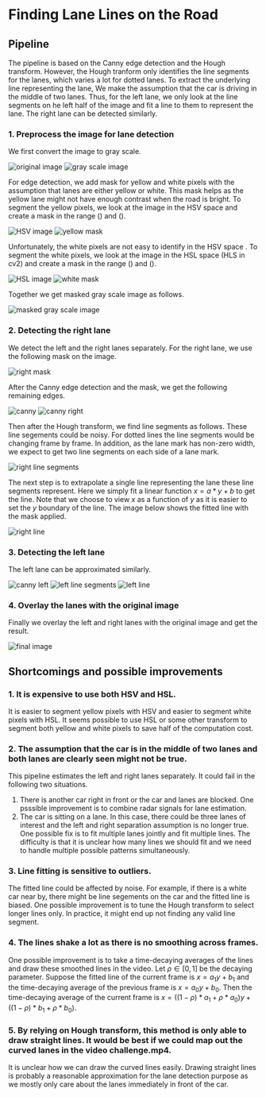 # **Finding Lane Lines on the Road** 

## Pipeline

The pipeline is based on the Canny edge detection and the Hough transform. However, the Hough tranform only identifies the line segments for the lanes, which varies a lot for dotted lanes. To extract the underlying line representing the lane, We make the assumption that the car is driving in the middle of two lanes. Thus, for the left lane, we only look at the line segments on he left half of the image and fit a line to them to represent the lane. The right lane can be detected similarly. 

### 1. Preprocess the image for lane detection

We first convert the image to gray scale.

![original image](original.jpg)
![gray scale image](gray.jpg)

For edge detection, we add mask for yellow and white pixels with the assumption that lanes are either yellow or white. This mask helps as the yellow lane might not have enough contrast when the road is bright. To segment the yellow pixels, we look at the image in the HSV space and create a mask in the range $()$ and $()$.

![HSV image](./hsv.jpg)
![yellow mask](./mask_yellow.jpg)

Unfortunately, the white pixels are not easy to identify in the HSV space . To segment the white pixels, we look at the image in the HSL space (HLS in cv2) and create a mask in the range $()$ and $()$.

![HSL image](./hsl.jpg)
![white mask](./mask_white.jpg)

Together we get masked gray scale image as follows.

![masked gray scale image](gray_masked.jpg)


### 2. Detecting the right lane

We detect the left and the right lanes separately. For the right lane, we use the following mask on the image.

![right mask](mask_right.jpg)

After the Canny edge detection and the mask, we get the following remaining edges.

![canny](canny.jpg)
![canny right](canny_right.jpg)

Then after the Hough transform, we find line segments as follows. These line segements could be noisy. For dotted lines the line segments would be changing frame by frame. In addition, as the lane mark has non-zero width, we expect to get two line segments on each side of a lane mark.

![right line segments](lines_right.jpg)

The next step is to extrapolate a single line representing the lane these line segments represent. Here we simply fit a linear function $x = a * y + b$ to get the line. Note that we choose to view $x$ as a function of $y$ as it is easier to set the $y$ boundary of the line. The image below shows the fitted line with the mask applied.

![right line](line_right.jpg)

### 3. Detecting the left lane

The left lane can be approximated similarly.

![canny left](canny_left.jpg)
![left line segments](lines_left.jpg)
![left line](line_left.jpg)

### 4. Overlay the lanes with the original image

Finally we overlay the left and right lanes with the original image and get the result.

![final image](final.jpg)

## Shortcomings and possible improvements

### 1. It is expensive to use both HSV and HSL.

It is easier to segment yellow pixels with HSV and easier to segment white pixels with HSL. It seems possible to use HSL or some other transform to segment both yellow and white pixels to save half of the computation cost. 

### 2. The assumption that the car is in the middle of two lanes and both lanes are clearly seen might not be true.

This pipeline estimates the left and right lanes separately. It could fail in the following two situations.
1. There is another car right in front or the car and lanes are blocked. One psssible improvement is to combine radar signals for lane estimation.
2. The car is sitting on a lane. In this case, there could be three lanes of interest and the left and right separation assumption is no longer true. One possible fix is to fit multiple lanes jointly and fit multiple lines. The difficulty is that it is unclear how many lines we should fit and we need to handle multiple possible patterns simultaneously.

### 3. Line fitting is sensitive to outliers.

The fitted line could be affected by noise. For example, if there is a white car near by, there might be line segements on the car and the fitted line is biased. One possible improvement is to tune the Hough transform to select longer lines only. In practice, it might end up not finding any valid line segment. 

### 4. The lines shake a lot as there is no smoothing across frames.

One possible improvement is to take a time-decaying averages of the lines and draw these smoothed lines in the video. Let $\rho\in [0, 1]$ be the decaying parameter. Suppose the fitted line of the current frame is $x=a_1 y + b_1$ and the time-decaying average of the previous frame is $x = a_0 y + b_0$. Then the time-decaying average of the current frame is $x = ((1 - \rho) * a_1 + \rho * a_0) y + ((1 - \rho) * b_1 + \rho * b_0)$. 


### 5. By relying on Hough transform, this method is only able to draw straight lines. It would be best if we could map out the curved lanes in the video challenge.mp4. 

It is unclear how we can draw the curved lines easily. Drawing straight lines is probably a reasonable approximation for the lane detection purpose as we mostly only care about the lanes immediately in front of the car.

